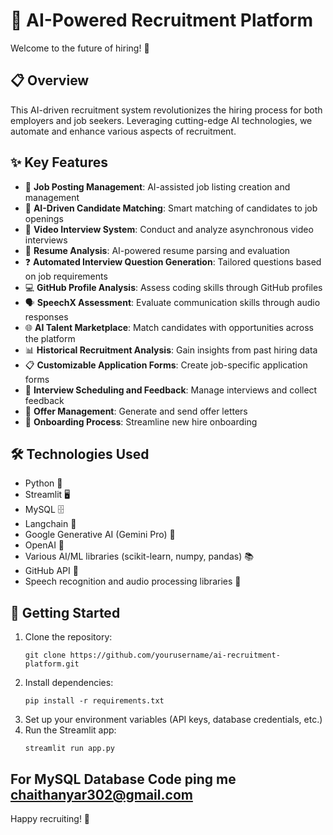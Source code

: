 # 🤖 AI-Powered Recruitment Platform

Welcome to the future of hiring! 🚀

## 📋 Overview

This AI-driven recruitment system revolutionizes the hiring process for both employers and job seekers. Leveraging cutting-edge AI technologies, we automate and enhance various aspects of recruitment.

## ✨ Key Features

- 📝 **Job Posting Management**: AI-assisted job listing creation and management
- 🎯 **AI-Driven Candidate Matching**: Smart matching of candidates to job openings
- 🎥 **Video Interview System**: Conduct and analyze asynchronous video interviews
- 📄 **Resume Analysis**: AI-powered resume parsing and evaluation
- ❓ **Automated Interview Question Generation**: Tailored questions based on job requirements
- 💻 **GitHub Profile Analysis**: Assess coding skills through GitHub profiles
- 🗣️ **SpeechX Assessment**: Evaluate communication skills through audio responses
- 🌐 **AI Talent Marketplace**: Match candidates with opportunities across the platform
- 📊 **Historical Recruitment Analysis**: Gain insights from past hiring data
- 📋 **Customizable Application Forms**: Create job-specific application forms
- 📅 **Interview Scheduling and Feedback**: Manage interviews and collect feedback
- 📨 **Offer Management**: Generate and send offer letters
- 🚀 **Onboarding Process**: Streamline new hire onboarding

## 🛠️ Technologies Used

- Python 🐍
- Streamlit 🖥️
- MySQL 🗄️
- Langchain 🔗
- Google Generative AI (Gemini Pro) 🧠
- OpenAI 🤖
- Various AI/ML libraries (scikit-learn, numpy, pandas) 📚
- GitHub API 🐙
- Speech recognition and audio processing libraries 🎤

## 🚀 Getting Started

1. Clone the repository:
   ```
   git clone https://github.com/yourusername/ai-recruitment-platform.git
   ```
2. Install dependencies:
   ```
   pip install -r requirements.txt
   ```
3. Set up your environment variables (API keys, database credentials, etc.)
4. Run the Streamlit app:
   ```
   streamlit run app.py
   ```

## For MySQL Database Code ping me chaithanyar302@gmail.com




Happy recruiting! 🎉
